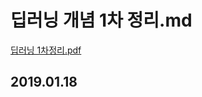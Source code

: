 # 딥러닝 개념 1차 정리.md


[딥러닝 1차정리.pdf](https://github.com/ehgud0670/TIL/files/2771278/1.pdf)



## 2019.01.18  

